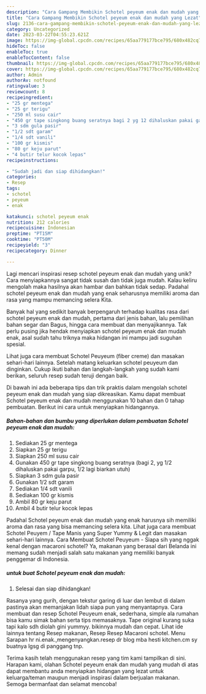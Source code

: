 ```yaml
---
description: "Cara Gampang Membikin Schotel peyeum enak dan mudah yang Lezat"
title: "Cara Gampang Membikin Schotel peyeum enak dan mudah yang Lezat"
slug: 2136-cara-gampang-membikin-schotel-peyeum-enak-dan-mudah-yang-lezat
category: Uncategorized
date: 2023-03-22T04:55:23.621Z
image: https://img-global.cpcdn.com/recipes/65aa779177bce795/680x482cq70/schotel-peyeum-enak-dan-mudah-foto-resep-utama.jpg
hideToc: false
enableToc: true
enableTocContent: false
thumbnail: https://img-global.cpcdn.com/recipes/65aa779177bce795/680x482cq70/schotel-peyeum-enak-dan-mudah-foto-resep-utama.jpg
cover: https://img-global.cpcdn.com/recipes/65aa779177bce795/680x482cq70/schotel-peyeum-enak-dan-mudah-foto-resep-utama.jpg
author: Admin
authorAv: notfound
ratingvalue: 3
reviewcount: 8
recipeingredient:
- "25 gr mentega"
- "25 gr terigu"
- "250 ml susu cair"
- "450 gr tape singkong buang seratnya bagi 2 yg 12 dihaluskan pakai garpu 12 lagi biarkan utuh"
- "3 sdm gula pasir"
- "1/2 sdt garam"
- "1/4 sdt vanili"
- "100 gr kismis"
- "80 gr keju parut"
- "4 butir telur kocok lepas"
recipeinstructions:

- "Sudah jadi dan siap dihidangkan!"
categories:
- Resep
tags:
- schotel
- peyeum
- enak

katakunci: schotel peyeum enak 
nutrition: 212 calories
recipecuisine: Indonesian
preptime: "PT15M"
cooktime: "PT50M"
recipeyield: "3"
recipecategory: Dinner

---
```





Lagi mencari inspirasi resep schotel peyeum enak dan mudah yang unik? Cara menyiapkannya sangat tidak susah dan tidak juga mudah. Kalau keliru mengolah maka hasilnya akan hambar dan bahkan tidak sedap. Padahal schotel peyeum enak dan mudah yang enak seharusnya memiliki aroma dan rasa yang mampu memancing selera Kita.





Banyak hal yang sedikit banyak berpengaruh terhadap kualitas rasa dari schotel peyeum enak dan mudah, pertama dari jenis bahan, lalu pemilihan bahan segar dan Bagus, hingga cara membuat dan menyajikannya. Tak perlu pusing jika hendak menyiapkan schotel peyeum enak dan mudah enak,      asal sudah tahu triknya maka hidangan ini mampu jadi suguhan spesial.














Lihat juga cara membuat Schotel Peuyeum (fiber creme) dan masakan sehari-hari lainnya. Setelah matang keluarkan schotel peuyeum dan dinginkan. Cukup ikuti bahan dan langkah-langkah yang sudah kami berikan, seluruh resep sudah teruji dengan baik.






Di bawah ini ada beberapa tips dan trik praktis dalam mengolah schotel peyeum enak dan mudah yang siap dikreasikan. Kamu dapat membuat Schotel peyeum enak dan mudah menggunakan 10 bahan dan 0 tahap pembuatan. Berikut ini cara untuk menyiapkan hidangannya.

<!--inarticleads1-->

##### Bahan-bahan dan bumbu yang diperlukan dalam pembuatan Schotel peyeum enak dan mudah:

1. Sediakan 25 gr mentega
1. Siapkan 25 gr terigu
1. Siapkan 250 ml susu cair
1. Gunakan 450 gr tape singkong buang seratnya (bagi 2, yg 1/2 dihaluskan pakai garpu, 1/2 lagi biarkan utuh)
1. Siapkan 3 sdm gula pasir
1. Gunakan 1/2 sdt garam
1. Sediakan 1/4 sdt vanili
1. Sediakan 100 gr kismis
1. Ambil 80 gr keju parut
1. Ambil 4 butir telur kocok lepas


Padahal Schotel peyeum enak dan mudah yang enak harusnya sih memiliki aroma dan rasa yang bisa memancing selera kita. Lihat juga cara membuat Schotel Peuyem / Tape Manis yang Super Yummy &amp; Legit dan masakan sehari-hari lainnya. Cara Membuat Schotel Peuyeum - Siapa sih yang nggak kenal dengan macaroni schotel? Ya, makanan yang berasal dari Belanda ini memang sudah menjadi salah satu makanan yang memiliki banyak penggemar di Indonesia. 

<!--inarticleads2-->

#####  untuk buat Schotel peyeum enak dan mudah:


1. Selesai dan siap dihidangkan!

Rasanya yang gurih, dengan tekstur garing di luar dan lembut di dalam pastinya akan memanjakan lidah siapa pun yang menyantapnya. Cara membuat dan resep Schotel Peuyeum enak, sederhana, simple ala rumahan bisa kamu simak bahan serta tips memasaknya. Tape original kurang suka tapi kalo sdh diolah gini yummyy. bikinnya mudah dan cepat. Lihat ide lainnya tentang Resep makanan, Resep Resep Macaroni schotel. Menu Sarapan hr ni.enak.,mengenyangkan.resep dr blog mba hesti kitchen.cm sy buatnya lgsg di panggang tnp. 

Terima kasih telah menggunakan resep yang tim kami tampilkan di sini. Harapan kami, olahan Schotel peyeum enak dan mudah yang mudah di atas dapat membantu anda menyiapkan hidangan yang lezat untuk keluarga/teman maupun menjadi inspirasi dalam berjualan makanan. Semoga bermanfaat dan selamat mencoba!
